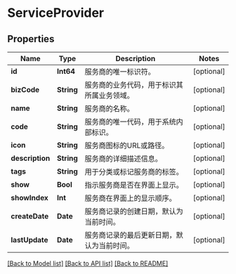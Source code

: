 # ServiceProvider

## Properties
Name | Type | Description | Notes
------------ | ------------- | ------------- | -------------
**id** | **Int64** | 服务商的唯一标识符。 | [optional] 
**bizCode** | **String** | 服务商的业务代码，用于标识其所属业务领域。 | [optional] 
**name** | **String** | 服务商的名称。 | [optional] 
**code** | **String** | 服务商的唯一代码，用于系统内部标识。 | [optional] 
**icon** | **String** | 服务商图标的URL或路径。 | [optional] 
**description** | **String** | 服务商的详细描述信息。 | [optional] 
**tags** | **String** | 用于分类或标记服务商的标签。 | [optional] 
**show** | **Bool** | 指示服务商是否在界面上显示。 | [optional] 
**showIndex** | **Int** | 服务商在界面上的显示顺序。 | [optional] 
**createDate** | **Date** | 服务商记录的创建日期，默认为当前时间。 | [optional] 
**lastUpdate** | **Date** | 服务商记录的最后更新日期，默认为当前时间。 | [optional] 

[[Back to Model list]](../README.md#documentation-for-models) [[Back to API list]](../README.md#documentation-for-api-endpoints) [[Back to README]](../README.md)


